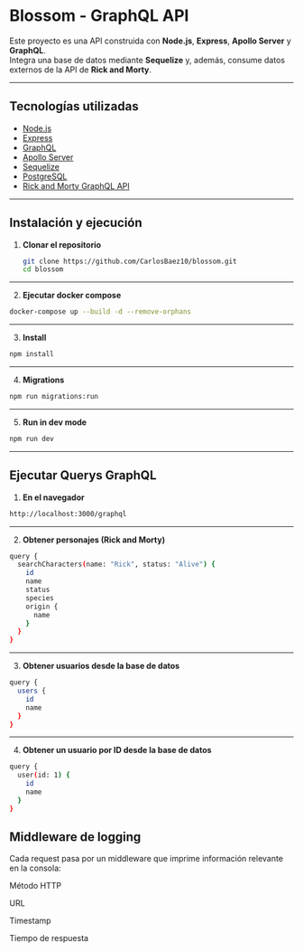 # Blossom - GraphQL API

Este proyecto es una API construida con **Node.js**, **Express**, **Apollo Server** y **GraphQL**.  
Integra una base de datos mediante **Sequelize** y, además, consume datos externos de la API de **Rick and Morty**.  

---
## Tecnologías utilizadas

- [Node.js](https://nodejs.org/)  
- [Express](https://expressjs.com/)  
- [GraphQL](https://graphql.org/)  
- [Apollo Server](https://www.apollographql.com/docs/apollo-server/)  
- [Sequelize](https://sequelize.org/)  
- [PostgreSQL](https://www.postgresql.org/)  
- [Rick and Morty GraphQL API](https://rickandmortyapi.com/graphql)  

---

## Instalación y ejecución

1. **Clonar el repositorio**  
   ```bash
   git clone https://github.com/CarlosBaez10/blossom.git
   cd blossom
---

2.  **Ejecutar docker compose**
```sh
docker-compose up --build -d --remove-orphans
```
---

3. **Install**

```sh
npm install
```
---

4. **Migrations**

```sh
npm run migrations:run
```
---

5. **Run in dev mode**

```sh
npm run dev
```
---

## Ejecutar Querys GraphQL

1. **En el navegador**
```sh
http://localhost:3000/graphql
```
---

2. **Obtener personajes (Rick and Morty)**
```sh
query {
  searchCharacters(name: "Rick", status: "Alive") {
    id
    name
    status
    species
    origin {
      name
    }
  }
}
```
---

3. **Obtener usuarios desde la base de datos**
```sh
query {
  users {
    id
    name
  }
}

```
---

4. **Obtener un usuario por ID desde la base de datos**
```sh
query {
  user(id: 1) {
    id
    name
  }
}
```

## Middleware de logging

Cada request pasa por un middleware que imprime información relevante en la consola:

Método HTTP

URL

Timestamp

Tiempo de respuesta